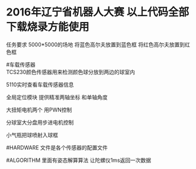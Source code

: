 # 2016年辽宁省机器人大赛 以上代码全部下载烧录方能使用

任务要求 5000*5000的场地 将蓝色高尔夫放置到蓝色框  将红色高尔夫放置到红色框


#车载传感器  
TCS230颜色传感器用来检测颜色球分放到两边的球室内

5110实时查看车载传感器信息

全局定位模块 提供精准两轴坐标 和单轴角度

大扭矩电机两个 用PWN控制

分球室大分盘用步进电机控制

小气瓶把球喷射入球框

#HARDWARE 文件是各个传感器的配置文件

#ALGORITHM 里面有姿态解算算法 让陀螺仪1ms返回一次数据

